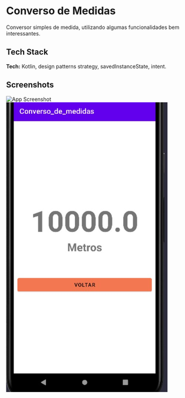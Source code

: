 # Converso de Medidas

Conversor simples de medida, utilizando algumas funcionalidades bem interessantes. 


## Tech Stack


**Tech:** Kotlin, design patterns strategy, savedInstanceState, intent.

## Screenshots

![App Screenshot](https://github.com/AdilsonMJ/Metric-Conversions/blob/main/screenshots/image_2022-08-29_121545874.png)
![App Screenshot](https://github.com/AdilsonMJ/Converso-de-medidas/blob/main/screenshots/Screenshot%202022-08-02%20162159.jpg)


